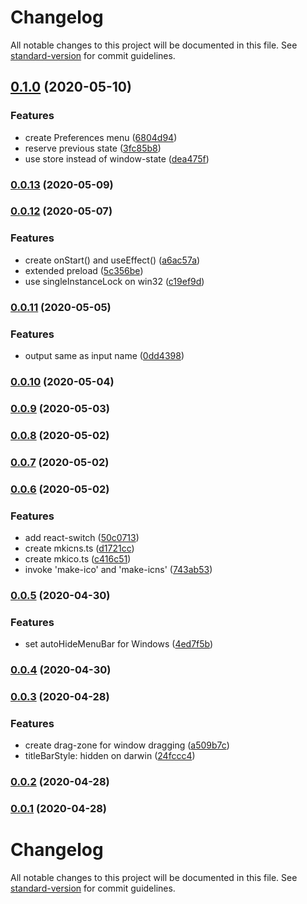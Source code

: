 # Changelog

All notable changes to this project will be documented in this file. See [standard-version](https://github.com/conventional-changelog/standard-version) for commit guidelines.

## [0.1.0](https://github.com/sprout2000/gen-icns/compare/v0.0.13...v0.1.0) (2020-05-10)


### Features

* create Preferences menu ([6804d94](https://github.com/sprout2000/gen-icns/commit/6804d94caed88a00a4f4421113fb0a31355326eb))
* reserve previous state ([3fc85b8](https://github.com/sprout2000/gen-icns/commit/3fc85b8fa0e218f9e3cc774b29aa93abcf87a943))
* use store instead of window-state ([dea475f](https://github.com/sprout2000/gen-icns/commit/dea475fcae45bfe86c886a92f1ecb334bf96c95c))

### [0.0.13](https://github.com/sprout2000/gen-icns/compare/v0.0.12...v0.0.13) (2020-05-09)

### [0.0.12](https://github.com/sprout2000/gen-icns/compare/v0.0.11...v0.0.12) (2020-05-07)


### Features

* create onStart() and useEffect() ([a6ac57a](https://github.com/sprout2000/gen-icns/commit/a6ac57a4c3408cfd883e1a26c88743e372fe343a))
* extended preload ([5c356be](https://github.com/sprout2000/gen-icns/commit/5c356be0cb26d98c4b8a73e02a7d92dfc8f7ac24))
* use singleInstanceLock on win32 ([c19ef9d](https://github.com/sprout2000/gen-icns/commit/c19ef9db7885f77a08887aa776737f8defb7a5bb))

### [0.0.11](https://github.com/sprout2000/gen-icns/compare/v0.0.10...v0.0.11) (2020-05-05)


### Features

* output same as input name ([0dd4398](https://github.com/sprout2000/gen-icns/commit/0dd4398b81f5ad0778d99a394a937e397334120d))

### [0.0.10](https://github.com/sprout2000/gen-icns/compare/v0.0.9...v0.0.10) (2020-05-04)

### [0.0.9](https://github.com/sprout2000/gen-icns/compare/v0.0.8...v0.0.9) (2020-05-03)

### [0.0.8](https://github.com/sprout2000/gen-icns/compare/v0.0.7...v0.0.8) (2020-05-02)

### [0.0.7](https://github.com/sprout2000/gen-icns/compare/v0.0.6...v0.0.7) (2020-05-02)

### [0.0.6](https://github.com/sprout2000/gen-icns/compare/v0.0.5...v0.0.6) (2020-05-02)


### Features

* add react-switch ([50c0713](https://github.com/sprout2000/gen-icns/commit/50c071330b116510948bcd0ee383f61a27f73e69))
* create mkicns.ts ([d1721cc](https://github.com/sprout2000/gen-icns/commit/d1721cc5c69146eb97ccae75017c49dffc430e4e))
* create mkico.ts ([c416c51](https://github.com/sprout2000/gen-icns/commit/c416c51ed2a00f85141edaf170a1b3fee1740f82))
* invoke 'make-ico' and 'make-icns' ([743ab53](https://github.com/sprout2000/gen-icns/commit/743ab53179ae1dde380f1ecd8e5221cdf8592ebd))

### [0.0.5](https://github.com/sprout2000/gen-icns/compare/v0.0.4...v0.0.5) (2020-04-30)


### Features

* set autoHideMenuBar for Windows ([4ed7f5b](https://github.com/sprout2000/gen-icns/commit/4ed7f5b69970b7edfead713a969ba8eb397a62ef))

### [0.0.4](https://github.com/sprout2000/gen-icns/compare/v0.0.3...v0.0.4) (2020-04-30)

### [0.0.3](https://github.com/sprout2000/gen-icns/compare/v0.0.2...v0.0.3) (2020-04-28)


### Features

* create drag-zone for window dragging ([a509b7c](https://github.com/sprout2000/gen-icns/commit/a509b7c512249daa6d1f14d58e2a59786394090b))
* titleBarStyle: hidden on darwin ([24fccc4](https://github.com/sprout2000/gen-icns/commit/24fccc4bf1b3a1da0b1ef39140338a8a66d771e6))

### [0.0.2](https://github.com/sprout2000/gen-icns/compare/v0.0.1...v0.0.2) (2020-04-28)

### [0.0.1](https://github.com/sprout2000/gen-icns/compare/v0.0.0...v0.0.1) (2020-04-28)

# Changelog

All notable changes to this project will be documented in this file. See [standard-version](https://github.com/conventional-changelog/standard-version) for commit guidelines.
